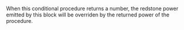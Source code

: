 When this conditional procedure returns a number, the redstone power emitted by this block will be overriden by the returned power of the procedure.